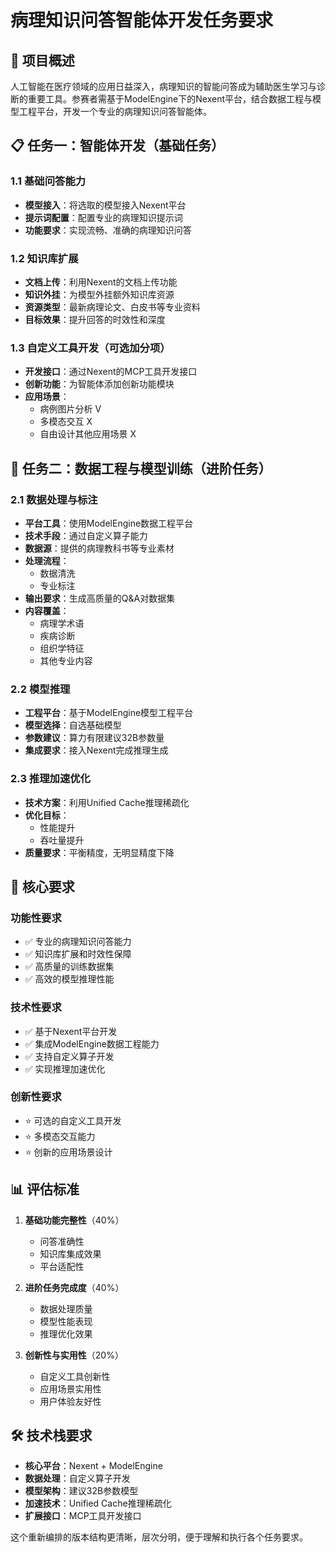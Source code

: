 # 病理知识问答智能体开发任务要求

## 🎯 项目概述

人工智能在医疗领域的应用日益深入，病理知识的智能问答成为辅助医生学习与诊断的重要工具。参赛者需基于ModelEngine下的Nexent平台，结合数据工程与模型工程平台，开发一个专业的病理知识问答智能体。

## 📋 任务一：智能体开发（基础任务）

### 1.1 基础问答能力
- **模型接入**：将选取的模型接入Nexent平台
- **提示词配置**：配置专业的病理知识提示词
- **功能要求**：实现流畅、准确的病理知识问答

### 1.2 知识库扩展
- **文档上传**：利用Nexent的文档上传功能
- **知识外挂**：为模型外挂额外知识库资源
- **资源类型**：最新病理论文、白皮书等专业资料
- **目标效果**：提升回答的时效性和深度

### 1.3 自定义工具开发（可选加分项）
- **开发接口**：通过Nexent的MCP工具开发接口
- **创新功能**：为智能体添加创新功能模块
- **应用场景**：
  - 病例图片分析 V
  - 多模态交互 X
  - 自由设计其他应用场景 X

## 🚀 任务二：数据工程与模型训练（进阶任务）

### 2.1 数据处理与标注
- **平台工具**：使用ModelEngine数据工程平台
- **技术手段**：通过自定义算子能力
- **数据源**：提供的病理教科书等专业素材
- **处理流程**：
  - 数据清洗
  - 专业标注
- **输出要求**：生成高质量的Q&A对数据集
- **内容覆盖**：
  - 病理学术语
  - 疾病诊断
  - 组织学特征
  - 其他专业内容

### 2.2 模型推理
- **工程平台**：基于ModelEngine模型工程平台
- **模型选择**：自选基础模型
- **参数建议**：算力有限建议32B参数量
- **集成要求**：接入Nexent完成推理生成

### 2.3 推理加速优化
- **技术方案**：利用Unified Cache推理稀疏化
- **优化目标**：
  - 性能提升
  - 吞吐量提升
- **质量要求**：平衡精度，无明显精度下降

## 🎯 核心要求

### 功能性要求
- ✅ 专业的病理知识问答能力
- ✅ 知识库扩展和时效性保障
- ✅ 高质量的训练数据集
- ✅ 高效的模型推理性能

### 技术性要求
- ✅ 基于Nexent平台开发
- ✅ 集成ModelEngine数据工程能力
- ✅ 支持自定义算子开发
- ✅ 实现推理加速优化

### 创新性要求
- ⭐ 可选的自定义工具开发
- ⭐ 多模态交互能力
- ⭐ 创新的应用场景设计

## 📊 评估标准

1. **基础功能完整性**（40%）
   - 问答准确性
   - 知识库集成效果
   - 平台适配性

2. **进阶任务完成度**（40%）
   - 数据处理质量
   - 模型性能表现
   - 推理优化效果

3. **创新性与实用性**（20%）
   - 自定义工具创新性
   - 应用场景实用性
   - 用户体验友好性

## 🛠️ 技术栈要求

- **核心平台**：Nexent + ModelEngine
- **数据处理**：自定义算子开发
- **模型架构**：建议32B参数模型
- **加速技术**：Unified Cache推理稀疏化
- **扩展接口**：MCP工具开发接口

这个重新编排的版本结构更清晰，层次分明，便于理解和执行各个任务要求。
        